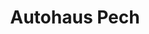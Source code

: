 ---
title: "Autohaus Pech"
url: /sohland-an-der-spree/autohaus-pech-am-gruenen-baum/
shop: Autowerkstatt
---